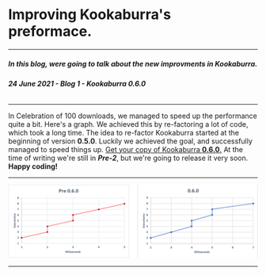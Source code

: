 # Improving Kookaburra's preformace.
-----
##### **In this blog, were going to talk about the new improvments in Kookaburra.**
###### ***24 June 2021 - Blog 1 - Kookaburra 0.6.0***
-----

In Celebration of 100 downloads, we managed to speed up the performance quite a bit. Here's a graph. We achieved this by re-factoring a lot of code, which took a long time. The idea to re-factor Kookaburra started at the beginning of version **0.5.0**. Luckily we achieved the goal, and successfully managed to speed things up. [Get your copy of Kookaburra **0.6.0**.](https://github.com/AZProductions/Kookaburra/releases/latest) At the time of writing we're still in ***Pre-2***, but we're going to release it very soon. **Happy coding!**

----
<img src="https://raw.githubusercontent.com/AZProductions/Kookaburra/main/docs-img/graph.png" class="center">

----
